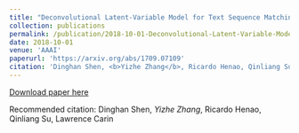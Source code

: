 ```yaml
---
title: "Deconvolutional Latent-Variable Model for Text Sequence Matching."
collection: publications
permalink: /publication/2018-10-01-Deconvolutional-Latent-Variable-Model-for-Text-Sequence-Matching
date: 2018-10-01
venue: 'AAAI'
paperurl: 'https://arxiv.org/abs/1709.07109'
citation: 'Dinghan Shen, <b>Yizhe Zhang</b>, Ricardo Henao, Qinliang Su, Lawrence Carin'
---
```


[Download paper here](https://arxiv.org/abs/1709.07109)

Recommended citation: Dinghan Shen, *Yizhe Zhang*, Ricardo Henao, Qinliang Su, Lawrence Carin
